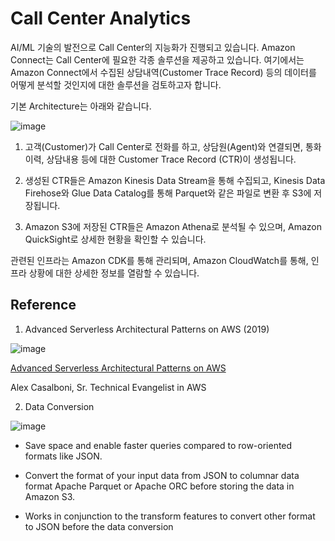 # Call Center Analytics

AI/ML 기술의 발전으로 Call Center의 지능화가 진행되고 있습니다. Amazon Connect는 Call Center에 필요한 각종 솔루션을 제공하고 있습니다. 여기에서는 Amazon Connect에서 수집된 상담내역(Customer Trace Record) 등의 데이터를 어떻게 분석할 것인지에 대한 솔루션을 검토하고자 합니다. 

기본 Architecture는 아래와 같습니다. 

![image](https://user-images.githubusercontent.com/52392004/163653523-8064b482-5394-49da-aa6d-1792aa085325.png)


1) 고객(Customer)가 Call Center로 전화를 하고, 상담원(Agent)와 연결되면, 통화이력, 상담내용 등에 대한 Customer Trace Record (CTR)이 생성됩니다. 

2) 생성된 CTR들은 Amazon Kinesis Data Stream을 통해 수집되고, Kinesis Data Firehose와 Glue Data Catalog를 통해 Parquet와 같은 파일로 변환 후 S3에 저장됩니다.

3) Amazon S3에 저장된 CTR들은 Amazon Athena로 분석될 수 있으며, Amazon QuickSight로 상세한 현황을 확인할 수 있습니다. 

관련된 인프라는 Amazon CDK를 통해 관리되며, Amazon CloudWatch를 통해, 인프라 상황에 대한 상세한 정보를 열람할 수 있습니다. 


## Reference 

1) Advanced Serverless Architectural Patterns on AWS (2019)


![image](https://user-images.githubusercontent.com/52392004/163650956-5c269578-5202-4db8-9df2-b5a0fe52f4fa.png)

[Advanced Serverless Architectural Patterns on AWS](https://www.youtube.com/watch?v=o9YB2F3pCHU)

Alex Casalboni, Sr. Technical Evangelist in AWS

2) Data Conversion

![image](https://user-images.githubusercontent.com/52392004/163651834-8294f6a1-e8e4-4551-8ae0-c6cb01b25a7b.png)

- Save space and enable faster queries compared to row-oriented formats like JSON.

- Convert the format of your input data from JSON to columnar data format Apache Parquet or Apache ORC before storing the data in Amazon S3.

- Works in conjunction to the transform features to convert other format to JSON before the data conversion





